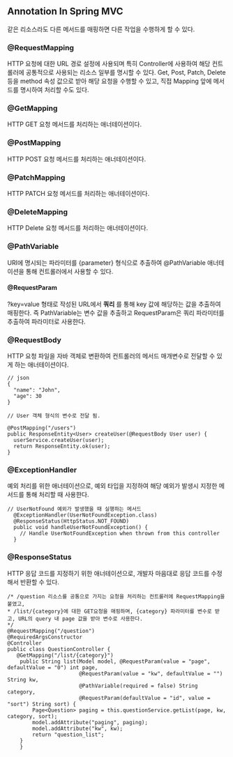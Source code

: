 ## Annotation In Spring MVC

같은 리소스라도 다른 메서드를 매핑하면 다른 작업을 수행하게 할 수 있다.

### @RequestMapping

HTTP 요청에 대한 URL 경로 설정에 사용되며 특히 Controller에 사용하여 해당 컨트롤러에 공통적으로 사용되는 리소스 일부를 명시할 수 있다.
Get, Post, Patch, Delete 등을 method 속성 값으로 받아 해당 요청을 수행할 수 있고, 직접 Mapping 앞에 메서드를 명시하여 처리할 수도 있다.

### @GetMapping

HTTP GET 요청 메서드를 처리하는 애너테이션이다.

### @PostMapping

HTTP POST 요청 메서드를 처리하는 애너테이션이다.

### @PatchMapping

HTTP PATCH 요청 메서드를 처리하는 애너테이션이다.

### @DeleteMapping

HTTP Delete 요청 메서드를 처리하는 애너테이션이다.

### @PathVariable

URI에 명시되는 파라미터를 {parameter} 형식으로 추출하여 @PathVariable 애너테이션을 통해 컨트롤러에서 사용할 수 있다.

#### @RequestParam

?key=value 형태로 작성된 URL에서 **쿼리** 를 통해 key 값에 해당하는 값을 추출하여 매핑한다. 
즉 PathVariable는 변수 값을 추출하고 RequestParam은 쿼리 파라미터를 추출하여 파라미터로 사용한다.

### @RequestBody

HTTP 요청 파일을 자바 객체로 변환하여 컨트롤러의 메서드 매개변수로 전달할 수 있게 하는 애너테이션이다.
```
// json
{
  "name": "John",
  "age": 30
}
```

```
// User 객체 형식의 변수로 전달 됨.

@PostMapping("/users")
public ResponseEntity<User> createUser(@RequestBody User user) {
  userService.createUser(user);
  return ResponseEntity.ok(user);
}

```
### @ExceptionHandler

예외 처리를 위한 애너테이션으로, 예외 타입을 지정하여 해당 예외가 발생시 지정한 메서드를 통해 처리할 때 사용한다.
```
// UserNotFound 예외가 발생했을 때 실행하는 메서드 
  @ExceptionHandler(UserNotFoundException.class)
  @ResponseStatus(HttpStatus.NOT_FOUND)
  public void handleUserNotFoundException() {
    // Handle UserNotFoundException when thrown from this controller
  }
```

### @ResponseStatus

HTTP 응답 코드를 지정하기 위한 애너테이션으로, 개발자 마음대로 응답 코드를 수정해서 반환할 수 있다.

```   
/* /question 리소스를 공통으로 가지는 요청을 처리하는 컨트롤러에 RequestMapping을 붙였고, 
* /list/{category}에 대한 GET요청을 매핑하며, {category} 파라미터를 변수로 받고, URL의 query 내 page 값을 받아 변수로 사용한다.
*/
@RequestMapping("/question")
@RequiredArgsConstructor
@Controller
public class QuestionController {
   @GetMapping("/list/{category}")
    public String list(Model model, @RequestParam(value = "page", defaultValue = "0") int page,
                       @RequestParam(value = "kw", defaultValue = "") String kw,
                       @PathVariable(required = false) String category,
                       @RequestParam(defaultValue = "id", value = "sort") String sort) {
        Page<Question> paging = this.questionService.getList(page, kw, category, sort);
        model.addAttribute("paging", paging);
        model.addAttribute("kw", kw);
        return "question_list";
    }
    }
```